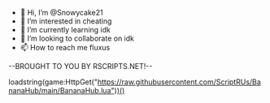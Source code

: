 - 👋 Hi, I’m @Snowycake21
- 👀 I’m interested in cheating
- 🌱 I’m currently learning idk
- 💞️ I’m looking to collaborate on idk
- 📫 How to reach me fluxus

<!---
Snowycake21/Snowycake21 is a ✨ special ✨ repository because its `README.md` (this file) appears on your GitHub profile.
You can click the Preview link to take a look at your changes.
--->--BROUGHT TO YOU BY RSCRIPTS.NET!--


loadstring(game:HttpGet("https://raw.githubusercontent.com/ScriptRUs/BananaHub/main/BananaHub.lua"))()
